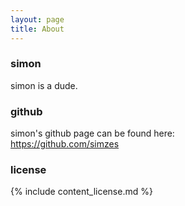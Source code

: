 ```yaml
---
layout: page
title: About
---
```

### simon
simon is a dude.

### github
simon's github page can be found here:  
<https://github.com/simzes>

### license
{% include content_license.md %}
